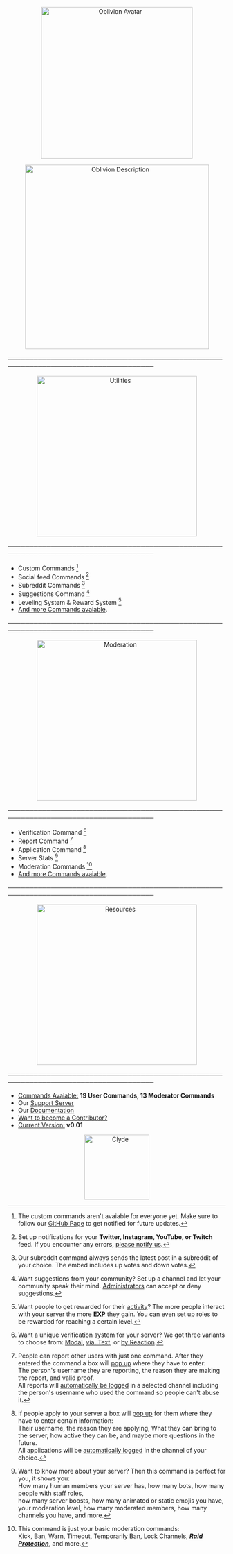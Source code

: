 <p align="center">
    <img width="350" src="https://cdn.discordapp.com/attachments/1033407106725970014/1039263926082343053/imageedit_1_4128404196.png" alt="Oblivion Avatar">
</p>
<p align="center">
    <img width="425" src="https://cdn.discordapp.com/attachments/1033407106725970014/1039263925620981851/imageedit_3_6550287866.png" alt="Oblivion Description">
</p>

────────────────────────────────────────────────────────────────────────────────────

<p align="center">
    <img width="370" src="https://cdn.discordapp.com/attachments/1033407106725970014/1037822475796500510/imageedit_19_8489709940.png" alt="Utilities">
</p>

────────────────────────────────────────────────────────────────────────────────────

- Custom Commands [^1]
- Social feed Commands [^2]
- Subreddit Commands [^3]
- Suggestions Command [^4]
- Leveling System & Reward System [^5]
- [And more Commands avaiable](https://discord.gg/r2XgZRFnpv).

────────────────────────────────────────────────────────────────────────────────────

<p align="center">
    <img width="370" src="https://cdn.discordapp.com/attachments/1033407106725970014/1037822236637278329/imageedit_15_4223666246.png" alt="Moderation">
</p>

────────────────────────────────────────────────────────────────────────────────────

- Verification Command [^6]
- Report Command [^7]
- Application Command [^8]
- Server Stats [^9]
- Moderation Commands [^10]
- [And more Commands avaiable](https://discord.gg/r2XgZRFnpv).

────────────────────────────────────────────────────────────────────────────────────

<p align="center">
    <img width="370" src="https://cdn.discordapp.com/attachments/1033407106725970014/1037822236096200824/imageedit_17_6299572159.png" alt="Resources">
</p>

────────────────────────────────────────────────────────────────────────────────────

- [Commands Avaiable:](https://discord.gg/r2XgZRFnpv) **19 User Commands, 13 Moderator Commands**
- Our [Support Server](https://discord.gg/r2XgZRFnpv)
- Our [Documentation](https://discord.gg/r2XgZRFnpv)
- [Want to become a Contributor?](https://discord.gg/r2XgZRFnpv)
- [Current Version:](https://discord.gg/r2XgZRFnpv) **v0.01**

<p align="center">
    <img width="150" src="https://cdn.discordapp.com/attachments/1033407106725970014/1037821889684459622/754108811354046554.gif" alt="Clyde">
</p>

[^1]: The custom commands aren't avaiable for everyone yet. Make sure to follow our [GitHub Page](https://github.com/Vension-Utilities) to get notified for future updates.
[^2]: Set up notifications for your **Twitter, Instagram, YouTube, or Twitch** feed. If you encounter any errors, [please notify us](https://discord.gg/r2XgZRFnpv).
[^3]: Our subreddit command always sends the latest post in a subreddit of your choice. The embed includes up votes and down votes.
[^4]: Want suggestions from your community? Set up a channel and let your community speak their mind. [Administrators](https://discord.gg/r2XgZRFnpv) can accept or deny suggestions.
[^5]: Want people to get rewarded for their [activity](https://discord.gg/r2XgZRFnpv)? The more people interact with your server the more [**EXP**](https://discord.gg/r2XgZRFnpv) they gain. You can even set up roles to be rewarded for reaching a certain level.
[^6]: Want a unique verification system for your server? We got three variants to choose from: [Modal](https://discord.gg/r2XgZRFnpv), [via. Text](https://discord.gg/r2XgZRFnpv), or [by Reaction](https://discord.gg/r2XgZRFnpv).
[^7]: People can report other users with just one command. After they entered the command a box will [pop up](https://discord.gg/r2XgZRFnpv) where they have to enter:  
    The person's username they are reporting, the reason they are making the report, and valid proof.  
    All reports will [automatically be logged](https://discord.gg/r2XgZRFnpv) in a selected channel including the person's username who used the command so people can't abuse it.
[^8]: If people apply to your server a box will [pop up](https://discord.gg/r2XgZRFnpv) for them where they have to enter certain information:  
    Their username, the reason they are applying, What they can bring to the server, how active they can be, and maybe more questions in the future.  
    All applications will be [automatically logged](https://discord.gg/r2XgZRFnpv) in the channel of your choice.
[^9]: Want to know more about your server? Then this command is perfect for you, it shows you:  
    How many human members your server has, how many bots, how many people with staff roles,  
    how many server boosts, how many animated or static emojis you have,  
    your moderation level, how many moderated members, how many channels you have, and more.
[^10]: This command is just your basic moderation commands:  
    Kick, Ban, Warn, Timeout, Temporarily Ban, Lock Channels, ***[Raid Protection](https://discord.gg/r2XgZRFnpv)***, and more.
